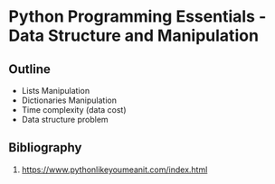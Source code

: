 # Python Programming Essentials - Data Structure and Manipulation

## Outline
- Lists Manipulation
- Dictionaries Manipulation
- Time complexity (data cost)
- Data structure problem


## Bibliography

1. https://www.pythonlikeyoumeanit.com/index.html
